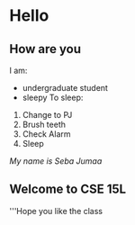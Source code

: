 # Hello
## How are you

I am:
* undergraduate student
* sleepy
To sleep:
1. Change to PJ
2. Brush teeth
3. Check Alarm
4. Sleep


*My name is Seba Jumaa*

Welcome to CSE 15L
---

'''Hope you like the class

